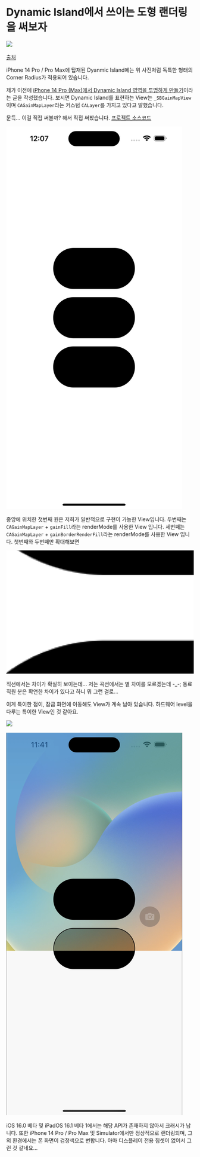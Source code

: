 # Dynamic Island에서 쓰이는 도형 랜더링을 써보자

![](0.png)

[출처](https://meeco.kr/mini/36020240)

iPhone 14 Pro / Pro Max에 탑재된 Dyanmic Island에는 위 사진처럼 독특한 형태의 Corner Radius가 적용되어 있습니다.

제가 이전에 [iPhone 14 Pro (Max)에서 Dynamic Island 영역을 투명하게 만들기](/Develop/Aperture_with_Clear_Color/article.md)이라는 글을 작성했습니다. 보시면 Dynamic Island를 표현하는 View는 `_SBGainMapView`이며 `CAGainMapLayer`라는 커스텀 `CALayer`를 가지고 있다고 말했습니다.

문득... 이걸 직접 써볼까? 해서 직접 써봤습니다. [프로젝트 소스코드](https://github.com/pookjw/GainMap)

![](1.png)

중앙에 위치한 첫번째 원은 저희가 일반적으로 구현이 가능한 View입니다. 두번째는 `CAGainMapLayer` + `gainFill`라는 renderMode를 사용한 View 입니다. 세번째는 `CAGainMapLayer` + `gainBorderRenderFill`라는 renderMode를 사용한 View 입니다. 첫번째와 두번째만 확대해보면

![](2.png)

직선에서는 차이가 확실히 보이는데... 저는 곡선에서는 별 차이를 모르겠는데 -_-; 동료 직원 분은 확연한 차이가 있다고 하니 뭐 그런 걸로...

이게 특이한 점이, 잠금 화면에 이동해도 View가 계속 남아 있습니다. 하드웨어 level을 다루는 특이한 View인 것 같아요.

![](3.png)

![](4.png)

iOS 16.0 베타 및 iPadOS 16.1 베타 1에서는 해당 API가 존재하지 않아서 크래시가 납니다. 또한 iPhone 14 Pro / Pro Max 및 Simulator에서만 정상적으로 랜더링되며, 그 외 환경에서는 폰 화면이 검정색으로 변합니다. 아마 디스플레이 전용 칩셋이 없어서 그런 것 같네요...

